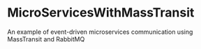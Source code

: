 # MicroServicesWithMassTransit
 An example of event-driven microservices communication using MassTransit and RabbitMQ
